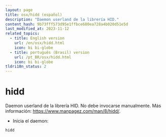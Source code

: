 ```yaml
---
layout: page
title: osx/hidd (español)
description: "Daemon userland de la librería HID."
content_hash: 9b73fff573d95e1ffbce680ea728a4b020d51e5d
last_modified_at: 2023-11-12
related_topics:
  - title: English version
    url: /en/osx/hidd.html
    icon: bi bi-globe
  - title: português (Brasil) version
    url: /pt_BR/osx/hidd.html
    icon: bi bi-globe
tldri18n_status: 2
---
```

# hidd

Daemon userland de la librería HID.
No debe invocarse manualmente.
Más información: <https://www.manpagez.com/man/8/hidd/>.

- Inicia el daemon:

`hidd`
